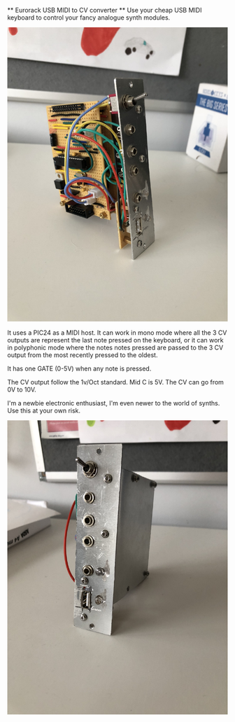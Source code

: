 ** Eurorack USB MIDI to CV converter **
Use your cheap USB MIDI keyboard to control your fancy analogue synth
modules.

![Panel and PCB](https://github.com/soulnafein/midi-to-cv/blob/main/midi-to-cv-1.jpg?raw=true)

It uses a PIC24 as a MIDI host. It can work in mono mode where all the 3
CV outputs are represent the last note pressed on the keyboard, or it
can work in polyphonic mode where the notes notes pressed are passed to
the 3 CV output from the most recently pressed to the oldest.

It has one GATE (0-5V) when any note is pressed.

The CV output follow the 1v/Oct standard. Mid C is 5V. The CV can go
from 0V to 10V.

I'm a newbie electronic enthusiast, I'm even newer to the world of
synths. Use this at your own risk.

![Just Panel](https://github.com/soulnafein/midi-to-cv/blob/main/midi-to-cv-2.jpg?raw=true)
